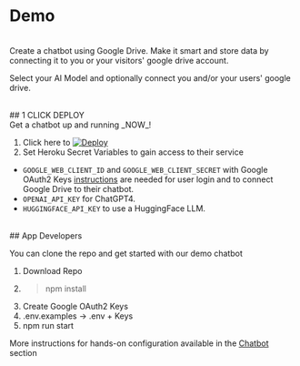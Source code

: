 # Demo
<br>
Create a chatbot using Google Drive. Make it smart and store data by connecting it to you or your visitors' google drive account.

Select your AI Model and optionally connect you and/or your users' google drive. 

<br>
## 1 CLICK DEPLOY
<br>
Get a chatbot up and running _NOW_!

1. Click here to [![Deploy](https://www.herokucdn.com/deploy/button.svg)](https://heroku.com/deploy?template=https://github.com/addy-ai/langdrive)
2. Set Heroku Secret Variables to gain access to their service
- `GOOGLE_WEB_CLIENT_ID` and `GOOGLE_WEB_CLIENT_SECRET` with Google OAuth2 Keys [instructions](https://console.cloud.google.com/apis/dashboard) are needed for user login and to connect Google Drive to their chatbot.
- `OPENAI_API_KEY` for ChatGPT4.
- `HUGGINGFACE_API_KEY` to use a HuggingFace LLM. 

<br>
## App Developers 
<br>

You can clone the repo and get started with our demo chatbot

1. Download Repo
2. > npm install
3. Create Google OAuth2 Keys
4. .env.examples -> .env + Keys
5. npm run start

More instructions for hands-on configuration available in the [Chatbot](/api/chatbot.md) section